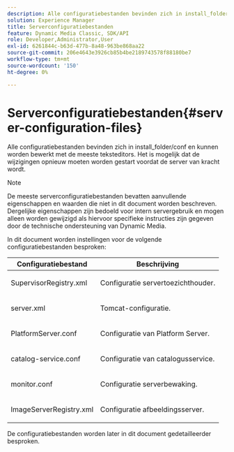 ```yaml
---
description: Alle configuratiebestanden bevinden zich in install_folder/conf en kunnen worden bewerkt met de meeste teksteditors. Het is mogelijk dat de wijzigingen opnieuw moeten worden gestart voordat de server van kracht wordt.
solution: Experience Manager
title: Serverconfiguratiebestanden
feature: Dynamic Media Classic, SDK/API
role: Developer,Administrator,User
exl-id: 6261844c-b63d-477b-8a48-963be868aa22
source-git-commit: 206e4643e3926cb85b4be2189743578f88180be7
workflow-type: tm+mt
source-wordcount: '150'
ht-degree: 0%

---
```


# Serverconfiguratiebestanden{#server-configuration-files}

Alle configuratiebestanden bevinden zich in install_folder/conf en kunnen worden bewerkt met de meeste teksteditors. Het is mogelijk dat de wijzigingen opnieuw moeten worden gestart voordat de server van kracht wordt.

>[!NOTE]
>
>De meeste serverconfiguratiebestanden bevatten aanvullende eigenschappen en waarden die niet in dit document worden beschreven. Dergelijke eigenschappen zijn bedoeld voor intern servergebruik en mogen alleen worden gewijzigd als hiervoor specifieke instructies zijn gegeven door de technische ondersteuning van Dynamic Media.

In dit document worden instellingen voor de volgende configuratiebestanden besproken:

<table id="table_D307B20E65B742A7AC3DEBF1E650719E"> 
 <thead> 
  <tr> 
   <th class="entry"> <b>Configuratiebestand</b> </th> 
   <th class="entry"> <b>Beschrijving</b> </th> 
  </tr> 
 </thead>
 <tbody> 
  <tr> 
   <td> <p> <span class="filepath"> SupervisorRegistry.xml</span> </p> </td> 
   <td> <p>Configuratie servertoezichthouder. </p> </td> 
  </tr> 
  <tr> 
   <td> <p> <span class="filepath"> server.xml</span> </p> </td> 
   <td> <p>Tomcat-configuratie. </p> </td> 
  </tr> 
  <tr> 
   <td> <p> <span class="filepath"> PlatformServer.conf</span> </p> </td> 
   <td> <p>Configuratie van Platform Server. </p> </td> 
  </tr> 
  <tr> 
   <td> <p> <span class="filepath"> catalog-service.conf</span> </p> </td> 
   <td> <p>Configuratie van catalogusservice. </p> </td> 
  </tr> 
  <tr> 
   <td> <p> <span class="filepath"> monitor.conf</span> </p> </td> 
   <td> <p>Configuratie serverbewaking. </p> </td> 
  </tr> 
  <tr> 
   <td> <p> <span class="filepath"> ImageServerRegistry.xml</span> </p> </td> 
   <td> <p>Configuratie afbeeldingsserver. </p> </td> 
  </tr> 
 </tbody> 
</table>

De configuratiebestanden worden later in dit document gedetailleerder besproken.

